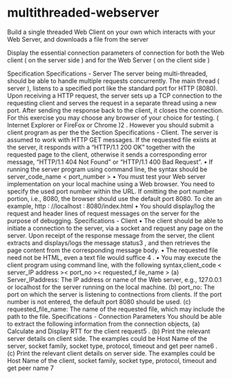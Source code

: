 # multithreaded-webserver

 Build a single threaded Web Client on your own which interacts with
your Web Server, and downloads a file from the server

Display the essential connection parameters of connection for both
the Web client ( on the server side ) and for the Web Server ( on the
client side )

Specification
Specifications - Server
The server being multi-threaded, should be able to handle multiple requests
concurrently. The main thread ( server ), listens to a specified port like the
standard port for HTTP (8080). Upon receiving a HTTP request, the server
sets up a TCP connection to the requesting client and serves the request in
a separate thread using a new port. After sending the response back to the
client, it closes the connection. For this exercise you may choose any browser of
your choice for testing. ( Internet Explorer or FireFox or Chrome )2
. However
you should submit a client program as per the the Section Specifications - Client.
The server is assumed to work with HTTP GET messages. If the requested
file exists at the server, it responds with a “HTTP/1.1 200 OK” together with the
requested page to the client, otherwise it sends a corresponding error message,
“HTTP/1.1 404 Not Found” or “HTTP/1.1 400 Bad Request”.
• If running the server program using command line, the syntax should be
server_code_name < port_number >
• You must test your Web server implementation on your local machine
using a Web browser. You need to specify the used port number within
the URL. If omitting the port number portion, i.e., 8080, the browser
should use the default port 8080. To cite an example,
http ∶ //localhost ∶ 8080/index.html
• You should display/log the request and header lines of request messages
on the server for the purpose of debugging.
Specifications - Client
• The client should be able to initiate a connection to the server, via a socket
and request any page on the server. Upon receipt of the response message
from the server, the client extracts and displays/logs the message status3
,
and then retrieves the page content from the corresponding message body.
• The requested file need not be HTML, even a text file would suffice 4
.
• You may execute the client program using command line, with the following syntax,client_code < server_IP address >< port_no ><
requested_f ile_name >
(a) Server_IPaddress: The IP address or name of the Web server, e.g.,
127.0.0.1 or localhost for the server running on the local machine.
(b) port_no: The port on which the server is listening to contnections
from clients. If the port number is not entered, the default port 8080
should be used.
(c) requested_file_name: The name of the requested file, which may
include the path to the file.
Specifications - Connection Parameters
You should be able to extract the following information from the connection
objects,
(a) Calculate and Display RTT for the client request5
.
(b) Print the relevant server details on client side. The examples could
be Host Name of the server, socket family, socket type, protocol, timeout
and get peer name6
.
(c) Print the relevant client details on server side. The examples could
be Host Name of the client, socket family, socket type, protocol, timeout
and get peer name 7

